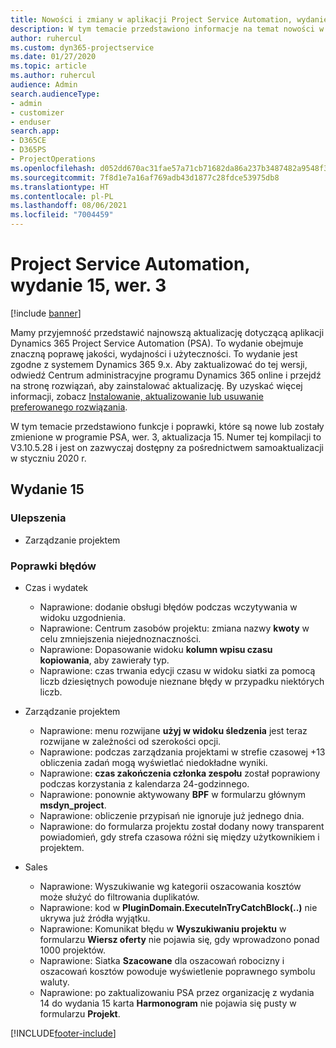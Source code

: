 ```yaml
---
title: Nowości i zmiany w aplikacji Project Service Automation, wydanie 15, wer. 3
description: W tym temacie przedstawiono informacje na temat nowości w aktualizacji usługi Project Service Automation, wydanie 15, wer. 3.
author: ruhercul
ms.custom: dyn365-projectservice
ms.date: 01/27/2020
ms.topic: article
ms.author: ruhercul
audience: Admin
search.audienceType:
- admin
- customizer
- enduser
search.app:
- D365CE
- D365PS
- ProjectOperations
ms.openlocfilehash: d052dd670ac31fae57a71cb71682da86a237b3487482a9548f3fb9e52516c407
ms.sourcegitcommit: 7f8d1e7a16af769adb43d1877c28fdce53975db8
ms.translationtype: HT
ms.contentlocale: pl-PL
ms.lasthandoff: 08/06/2021
ms.locfileid: "7004459"
---
```

# <a name="project-service-automation-update-release-15-v3"></a>Project Service Automation, wydanie 15, wer. 3

[!include [banner](../includes/psa-now-project-operations.md)]

Mamy przyjemność przedstawić najnowszą aktualizację dotyczącą aplikacji Dynamics 365 Project Service Automation (PSA). To wydanie obejmuje znaczną poprawę jakości, wydajności i użyteczności. To wydanie jest zgodne z systemem Dynamics 365 9.x. Aby zaktualizować do tej wersji, odwiedź Centrum administracyjne programu Dynamics 365 online i przejdź na stronę rozwiązań, aby zainstalować aktualizację. By uzyskać więcej informacji, zobacz [Instalowanie, aktualizowanie lub usuwanie preferowanego rozwiązania](/power-platform/admin/install-remove-preferred-solution).

W tym temacie przedstawiono funkcje i poprawki, które są nowe lub zostały zmienione w programie PSA, wer. 3, aktualizacja 15. Numer tej kompilacji to V3.10.5.28 i jest on zazwyczaj dostępny za pośrednictwem samoaktualizacji w styczniu 2020 r.

## <a name="update-release-15"></a>Wydanie 15 

### <a name="enhancements"></a>Ulepszenia

- Zarządzanie projektem

### <a name="bug-fixes"></a>Poprawki błędów

- Czas i wydatek

  - Naprawione: dodanie obsługi błędów podczas wczytywania w widoku uzgodnienia.
  - Naprawione: Centrum zasobów projektu: zmiana nazwy **kwoty** w celu zmniejszenia niejednoznaczności.
  - Naprawione: Dopasowanie widoku **kolumn wpisu czasu kopiowania**, aby zawierały typ.
  - Naprawione: czas trwania edycji czasu w widoku siatki za pomocą liczb dziesiętnych powoduje nieznane błędy w przypadku niektórych liczb.

- Zarządzanie projektem

  - Naprawione: menu rozwijane **użyj w widoku śledzenia** jest teraz rozwijane w zależności od szerokości opcji.
  - Naprawione: podczas zarządzania projektami w strefie czasowej +13 obliczenia zadań mogą wyświetlać niedokładne wyniki.
  - Naprawione: **czas zakończenia członka zespołu** został poprawiony podczas korzystania z kalendarza 24-godzinnego.
  - Naprawione: ponownie aktywowany **BPF** w formularzu głównym **msdyn_project**.
  - Naprawione: obliczenie przypisań nie ignoruje już jednego dnia.
  - Naprawione: do formularza projektu został dodany nowy transparent powiadomień, gdy strefa czasowa różni się między użytkownikiem i projektem.

- Sales

  - Naprawione: Wyszukiwanie wg kategorii oszacowania kosztów może służyć do filtrowania duplikatów.
  - Naprawione: kod w **PluginDomain.ExecuteInTryCatchBlock(..)** nie ukrywa już źródła wyjątku.
  - Naprawione: Komunikat błędu w **Wyszukiwaniu projektu** w formularzu **Wiersz oferty** nie pojawia się, gdy wprowadzono ponad 1000 projektów.
  - Naprawione: Siatka **Szacowane** dla oszacowań robocizny i oszacowań kosztów powoduje wyświetlenie poprawnego symbolu waluty.
  - Naprawione: po zaktualizowaniu PSA przez organizację z wydania 14 do wydania 15 karta **Harmonogram** nie pojawia się pusty w formularzu **Projekt**.


[!INCLUDE[footer-include](../includes/footer-banner.md)]